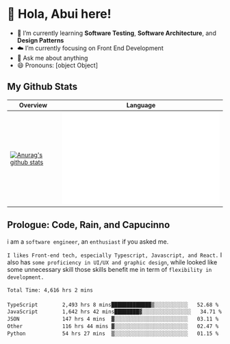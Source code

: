 # 👋 Hola, Abui here!

- 🌱 I’m currently learning **Software Testing**, **Software Architecture**, and **Design Patterns**
- ☁️ I’m currently focusing on Front End Development
- 💬 Ask me about anything
- 😄 Pronouns: [object Object]

## My Github Stats

| Overview | Language |
| --- | --- |
|[![Anurag's github stats](https://github-readme-stats.vercel.app/api?username=abui-am&count_private=true)](https://github.com/anuraghazra/github-readme-stats)|![Language](https://raw.githubusercontent.com/abui-am/stats/c6455f656dfce7acd3951e5ec5b25d72af0b2ee3/generated/languages.svg)|

## Prologue: Code, Rain, and Capucinno
i am a `software engineer`, an `enthusiast` if you asked me. 

`I likes Front-end tech, especially Typescript, Javascript, and React.` I also has `some proficiency in UI/UX and graphic design`, while looked like some unnecessary skill those skills benefit me in term of `flexibility in development.`


<!--START_SECTION:waka-->

```txt
Total Time: 4,616 hrs 2 mins

TypeScript        2,493 hrs 8 mins█████████████▒░░░░░░░░░░░   52.68 %
JavaScript        1,642 hrs 42 mins████████▓░░░░░░░░░░░░░░░░   34.71 %
JSON              147 hrs 4 mins  ▓░░░░░░░░░░░░░░░░░░░░░░░░   03.11 %
Other             116 hrs 44 mins ▓░░░░░░░░░░░░░░░░░░░░░░░░   02.47 %
Python            54 hrs 27 mins  ▒░░░░░░░░░░░░░░░░░░░░░░░░   01.15 %
```

<!--END_SECTION:waka-->
